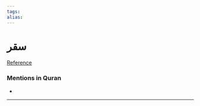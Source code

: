 ```yaml
---
tags: 
alias: 
---
```


# سقر

[Reference](https://corpus.quran.com/concept.jsp?id=saqar)

### Mentions in Quran
- 

---

